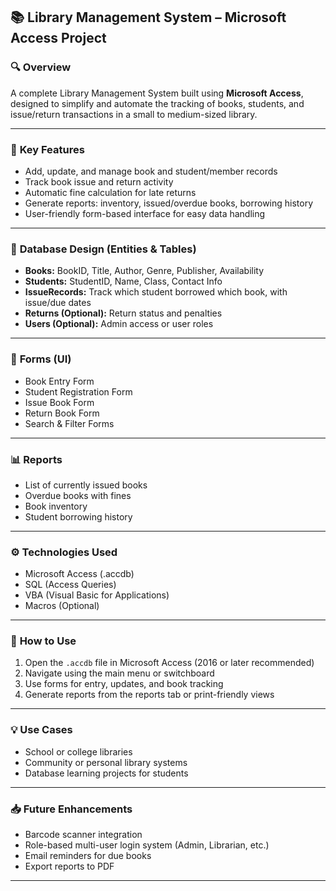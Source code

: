 ## 📚 **Library Management System – Microsoft Access Project**

### 🔍 **Overview**

A complete Library Management System built using **Microsoft Access**, designed to simplify and automate the tracking of books, students, and issue/return transactions in a small to medium-sized library.

---

### 🎯 **Key Features**

* Add, update, and manage book and student/member records
* Track book issue and return activity
* Automatic fine calculation for late returns
* Generate reports: inventory, issued/overdue books, borrowing history
* User-friendly form-based interface for easy data handling

---

### 🧱 **Database Design (Entities & Tables)**

* **Books:** BookID, Title, Author, Genre, Publisher, Availability
* **Students:** StudentID, Name, Class, Contact Info
* **IssueRecords:** Track which student borrowed which book, with issue/due dates
* **Returns (Optional):** Return status and penalties
* **Users (Optional):** Admin access or user roles

---

### 📄 **Forms (UI)**

* Book Entry Form
* Student Registration Form
* Issue Book Form
* Return Book Form
* Search & Filter Forms

---

### 📊 **Reports**

* List of currently issued books
* Overdue books with fines
* Book inventory
* Student borrowing history

---

### ⚙️ **Technologies Used**

* Microsoft Access (.accdb)
* SQL (Access Queries)
* VBA (Visual Basic for Applications)
* Macros (Optional)

---

### 📝 **How to Use**

1. Open the `.accdb` file in Microsoft Access (2016 or later recommended)
2. Navigate using the main menu or switchboard
3. Use forms for entry, updates, and book tracking
4. Generate reports from the reports tab or print-friendly views

---

### 💡 **Use Cases**

* School or college libraries
* Community or personal library systems
* Database learning projects for students

---

### 📥 **Future Enhancements**

* Barcode scanner integration
* Role-based multi-user login system (Admin, Librarian, etc.)
* Email reminders for due books
* Export reports to PDF

---
